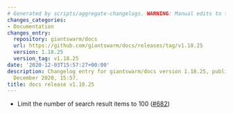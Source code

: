 ```yaml
---
# Generated by scripts/aggregate-changelogs. WARNING: Manual edits to this files will be overwritten.
changes_categories:
- Documentation
changes_entry:
  repository: giantswarm/docs
  url: https://github.com/giantswarm/docs/releases/tag/v1.18.25
  version: 1.18.25
  version_tag: v1.18.25
date: '2020-12-03T15:57:27+00:00'
description: Changelog entry for giantswarm/docs version 1.18.25, published on 03
  December 2020, 15:57.
title: docs release v1.18.25
---
```


- Limit the number of search result items to 100 ([#682](https://github.com/giantswarm/docs/pull/682))
